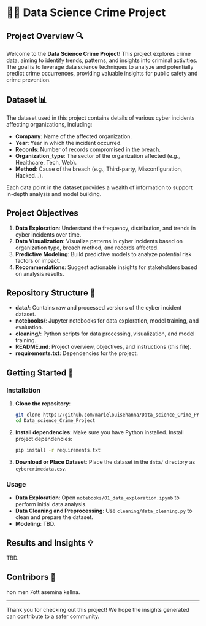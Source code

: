 
# 🕵️‍♂️ Data Science Crime Project

## Project Overview 🔍
Welcome to the **Data Science Crime Project**! This project explores crime data, aiming to identify trends, patterns, and insights into criminal activities. The goal is to leverage data science techniques to analyze and potentially predict crime occurrences, providing valuable insights for public safety and crime prevention.

## Dataset 📊
The dataset used in this project contains details of various cyber incidents affecting organizations, including:

- **Company**: Name of the affected organization.
- **Year**: Year in which the incident occurred.
- **Records**: Number of records compromised in the breach.
- **Organization_type**: The sector of the organization affected (e.g., Healthcare, Tech, Web).
- **Method**: Cause of the breach (e.g., Third-party, Misconfiguration, Hacked...).

Each data point in the dataset provides a wealth of information to support in-depth analysis and model building.

## Project Objectives
1. **Data Exploration**: Understand the frequency, distribution, and trends in cyber incidents over time.
2. **Data Visualization**: Visualize patterns in cyber incidents based on organization type, breach method, and records affected.
3. **Predictive Modeling**: Build predictive models to analyze potential risk factors or impact.
4. **Recommendations**: Suggest actionable insights for stakeholders based on analysis results.

## Repository Structure 📁
- **data/**: Contains raw and processed versions of the cyber incident dataset.
- **notebooks/**: Jupyter notebooks for data exploration, model training, and evaluation.
- **cleaning/**: Python scripts for data processing, visualization, and model training.
- **README.md**: Project overview, objectives, and instructions (this file).
- **requirements.txt**: Dependencies for the project.

## Getting Started 🚀

### Installation
1. **Clone the repository**:
   ```bash
   git clone https://github.com/marielouisehanna/Data_science_Crime_Project.git
   cd Data_science_Crime_Project
   ```

2. **Install dependencies**:
   Make sure you have Python installed. Install project dependencies:
   ```bash
   pip install -r requirements.txt
   ```

3. **Download or Place Dataset**:
   Place the dataset in the `data/` directory as `cybercrimedata.csv`.

### Usage
- **Data Exploration**: Open `notebooks/01_data_exploration.ipynb` to perform initial data analysis.
- **Data Cleaning and Preprocessing**: Use `cleaning/data_cleaning.py` to clean and prepare the dataset.
- **Modeling**: TBD.

## Results and Insights 💡
TBD.

## Contribors 🤝
hon men 7ott asemina kellna.



---

Thank you for checking out this project! We hope the insights generated can contribute to a safer community.
